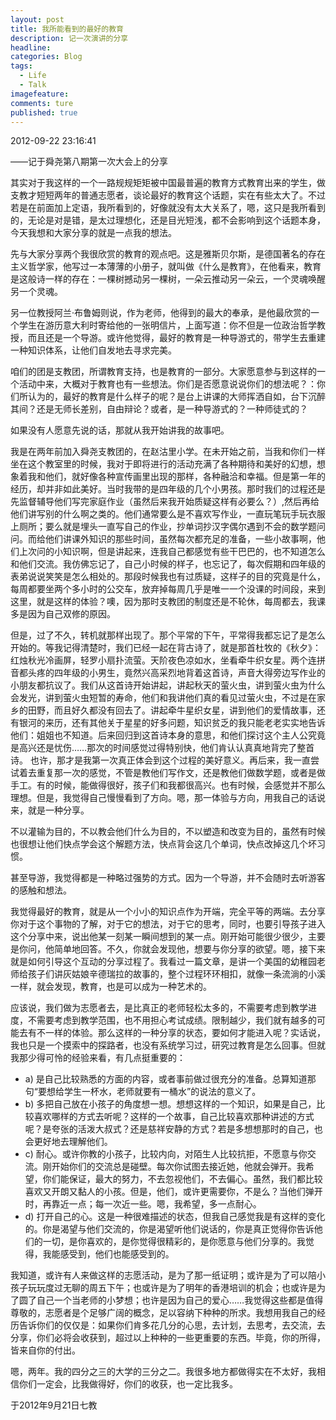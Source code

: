 ```yaml
---
layout: post  
title: 我所能看到的最好的教育  
description: 记一次演讲的分享      
headline: 
categories: Blog  
tags: 
  - Life 
  - Talk 
imagefeature:  
comments: ture  
published: true  
---
```



2012-09-22 23:16:41

——记于舜尧第八期第一次大会上的分享

其实对于我这样的一个一路规规矩矩被中国最普遍的教育方式教育出来的学生，做支教才短短两年的普通志愿者，谈论最好的教育这个话题，实在有些太大了。不过若是在前面加上定语，我所看到的，好像就没有太大关系了，嗯，这只是我所看到的，无论是对是错，是太过理想化，还是目光短浅，都不会影响到这个话题本身，今天我想和大家分享的就是一点我的想法。

先与大家分享两个我很欣赏的教育的观点吧。这是雅斯贝尔斯，是德国著名的存在主义哲学家，他写过一本薄薄的小册子，就叫做《什么是教育》，在他看来，教育是这般诗一样的存在：一棵树撼动另一棵树，一朵云推动另一朵云，一个灵魂唤醒另一个灵魂。

另一位教授阿兰·布鲁姆则说，作为老师，他得到的最大的奉承，是他最欣赏的一个学生在游历意大利时寄给他的一张明信片，上面写道：你不但是一位政治哲学教授，而且还是一个导游。或许他觉得，最好的教育是一种导游式的，带学生去重建一种知识体系，让他们自发地去寻求完美。

咱们的团是支教团，所谓教育支持，也是教育的一部分。大家愿意参与到这样的一个活动中来，大概对于教育也有一些想法。你们是否愿意说说你们的想法呢？：你们所认为的，最好的教育是什么样子的呢？是台上讲课的大师挥洒自如，台下沉醉其间？还是无师长差别，自由辩论？或者，是一种导游式的？一种师徒式的？

如果没有人愿意先说的话，那就从我开始讲我的故事吧。

我是在两年前加入舜尧支教团的，在赵沽里小学。在未开始之前，当我和你们一样坐在这个教室里的时候，我对于即将进行的活动充满了各种期待和美好的幻想，想象着我和他们，就好像各种宣传画里出现的那样，各种融洽和幸福。但是第一年的经历，却并非如此美好。当时我带的是四年级的几个小男孩。那时我们的过程还是先监督辅导他们写完家庭作业（虽然后来我开始质疑这样有必要么？）,然后再给他们讲写别的什么啊之类的。他们通常要么是不喜欢写作业，一直玩笔玩手玩衣服上厕所；要么就是埋头一直写自己的作业，抄单词抄汉字偶尔遇到不会的数学题问问。而给他们讲课外知识的那些时间，虽然每次都充足的准备，一些小故事啊，他们上次问的小知识啊，但是讲起来，连我自己都感觉有些干巴巴的，也不知道怎么和他们交流。我仿佛忘记了，自己小时候的样子，也忘记了，每次假期和四年级的表弟说说笑笑是怎么相处的。那段时候我也有过质疑，这样子的目的究竟是什么，每周都要坐两个多小时的公交车，放弃掉每周几乎是唯一一个没课的时间段，来到这里，就是这样的体验？噢，因为那时支教团的制度还是不轮休，每周都去，我课多是因为自己双修的原因。

但是，过了不久，转机就那样出现了。那个平常的下午，平常得我都忘记了是怎么开始的。等我记得清楚时，我们已经一起在背古诗了，就是那首杜牧的《秋夕》：红烛秋光冷画屏，轻罗小扇扑流萤。天阶夜色凉如水，坐看牵牛织女星。两个连拼音都头疼的四年级的小男生，竟然兴高采烈地背着这首诗，声音大得旁边写作业的小朋友都抗议了。我们从这首诗开始讲起，讲起秋天的萤火虫，讲到萤火虫为什么会发光，讲到萤火虫短暂的寿命，他们和我讲他们真的看见过萤火虫，不过是在家乡的田野，而且好久都没有回去了。讲起牵牛星织女星，讲到他们的爱情故事，还有银河的来历，还有其他关于星星的好多问题，知识贫乏的我只能老老实实地告诉他们：姐姐也不知道。后来回归到这首诗本身的意思，和他们探讨这个主人公究竟是高兴还是忧伤……那次的时间感觉过得特别快，他们肯认认真真地背完了整首诗。
也许，那才是我第一次真正体会到这个过程的美好意义。再后来，我一直尝试着去重复那一次的感觉，不管是教他们写作文，还是教他们做数学题，或者是做手工。有的时候，能做得很好，孩子们和我都很高兴。也有时候，会感觉并不那么理想。但是，我觉得自己慢慢看到了方向。嗯，那一体验与方向，用我自己的话说来，就是一种分享。

不以灌输为目的，不以教会他们什么为目的，不以塑造和改变为目的，虽然有时候也很想让他们快点学会这个解题方法，快点背会这几个单词，快点改掉这几个坏习惯。

甚至导游，我觉得都是一种略过强势的方式。因为一个导游，并不会随时去听游客的感触和想法。

我觉得最好的教育，就是从一个小小的知识点作为开端，完全平等的两端。去分享你对于这个事物的了解，对于它的想法，对于它的思考，同时，也要引导孩子进入这个分享中来，说出他某一刻某一瞬间想到的某一点。刚开始可能很少很少，主要是你问，他简单地回答。不久，你就会发现他，想要与你分享的欲望。嗯，接下来就是如何引导这个互动的分享过程了。我看过一篇文章，是讲一个美国的幼稚园老师给孩子们讲灰姑娘辛德瑞拉的故事的，整个过程环环相扣，就像一条流淌的小溪一样，就会发现，教育，也是可以成为一种艺术的。

应该说，我们做为志愿者去，是比真正的老师轻松太多的，不需要考虑到教学进度，不需要考虑到教学范围，也不用担心考试成绩。限制越少，我们就有越多的可能去有不一样的体验。那么这样的一种分享的状态，要如何才能进入呢？实话说，我也只是一个摸索中的探路者，也没有系统学习过，研究过教育是怎么回事。但就我那少得可怜的经验来看，有几点挺重要的：

* a) 是自己比较熟悉的方面的内容，或者事前做过很充分的准备。总算知道那句“要想给学生一杯水，老师就要有一桶水”的说法的意义了。
* b) 多把自己放在小孩子的角度想一想。想想这样的一个知识，如果是自己，比较喜欢哪样的方式去听呢？这样的一个故事，自己比较喜欢那种讲述的方式呢？是夸张的活泼大叔式？还是慈祥安静的方式？若是多想想那时的自己，也会更好地去理解他们。
* c) 耐心。或许你教的小孩子，比较内向，对陌生人比较抗拒，不愿意与你交流。刚开始你们的交流总是碰壁。每次你试图去接近她，他就会弹开。我希望，你们能保证，最大的努力，不去忽视他们，不去偏心。虽然，我们都比较喜欢又开朗又黏人的小孩。但是，他们，或许更需要你，不是么？当他们弹开时，再靠近一点；每一次近一些。嗯，我希望，多一点耐心。
* d) 打开自己的心。这是一种很难描述的状态，但我自己感觉我是有这样的变化的。你是渴望与他们交流的，你是渴望听他们说话的，你是真正觉得你告诉他们的一切，是你喜欢的，是你觉得很精彩的，是你愿意与他们分享的。我觉得，我能感受到，他们也能感受到的。

我知道，或许有人来做这样的志愿活动，是为了那一纸证明；或许是为了可以陪小孩子玩玩度过无聊的周五下午；也或许是为了明年的香港培训的机会；也或许是为了圆了自己一个当老师的小梦想；也许是因为自己的爱心……我觉得这些都是值得尊敬的，志愿者是个足够广阔的概念，足以容纳下种种的所求。我想用我自己的经历告诉你们的仅仅是：如果你们肯多花几分的心思，去计划，去思考，去交流，去分享，你们必将会收获到，超过以上种种的一些更重要的东西。毕竟，你的所得，皆来自你的付出。

嗯，两年。我的四分之三的大学的三分之二。我很多地方都做得实在不太好，我相信你们一定会，比我做得好，你们的收获，也一定比我多。

于2012年9月21日七教